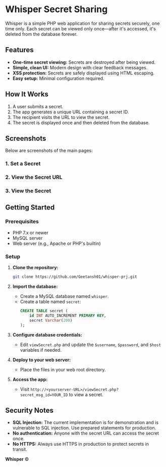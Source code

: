 # Whisper Secret Sharing

Whisper is a simple PHP web application for sharing secrets securely, one time only. Each secret can be viewed only once—after it's accessed, it's deleted from the database forever.

## Features

- **One-time secret viewing:** Secrets are destroyed after being viewed.
- **Simple, clean UI:** Modern design with clear feedback messages.
- **XSS protection:** Secrets are safely displayed using HTML escaping.
- **Easy setup:** Minimal configuration required.

## How It Works

1. A user submits a secret.
2. The app generates a unique URL containing a secret ID.
3. The recipient visits the URL to view the secret.
4. The secret is displayed once and then deleted from the database.

## Screenshots

Below are screenshots of the main pages:

### 1. Set a Secret


### 2. View the Secret URL



### 3. View the Secret



## Getting Started

### Prerequisites

- PHP 7.x or newer
- MySQL server
- Web server (e.g., Apache or PHP's builtin)

### Setup

1. **Clone the repository:**
   ```bash
   git clone https://github.com/Geetansh01/whisper-prj.git
   ```
2. **Import the database:**
   - Create a MySQL database named `whisper`.
   - Create a table named `secret`:
     ```sql
     CREATE TABLE secret (
         id INT AUTO_INCREMENT PRIMARY KEY,
         secret Varchar(200)
     );
     ```
3. **Configure database credentials:**
   - Edit `viewSecret.php` and update the `$username`, `$password`, and `$host` variables if needed.

4. **Deploy to your web server:**
   - Place the files in your web root directory.

5. **Access the app:**
   - Visit `http://<yourserver-URL>/viewSecret.php?secret_msg_id=YOUR_ID` to view a secret.

## Security Notes

- **SQL Injection:** The current implementation is for demonstration and is vulnerable to SQL injection. Use prepared statements for production.
- **No authentication:** Anyone with the secret URL can access the secret once.
- **No HTTPS:** Always use HTTPS in production to protect secrets in transit.

**Whisper** &copy;
